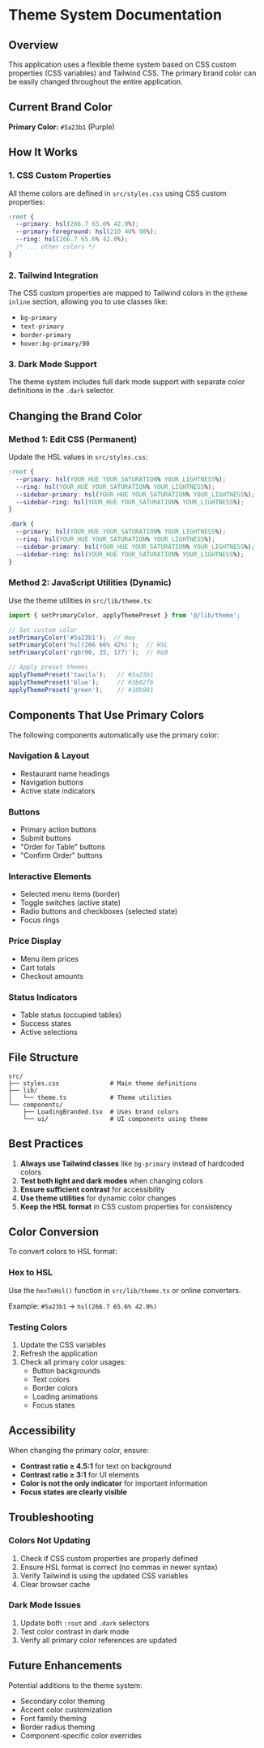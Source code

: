 # Theme System Documentation

## Overview

This application uses a flexible theme system based on CSS custom properties (CSS variables) and Tailwind CSS. The primary brand color can be easily changed throughout the entire application.

## Current Brand Color

**Primary Color:** `#5a23b1` (Purple)

## How It Works

### 1. CSS Custom Properties
All theme colors are defined in `src/styles.css` using CSS custom properties:

```css
:root {
  --primary: hsl(266.7 65.6% 42.0%);
  --primary-foreground: hsl(210 40% 98%);
  --ring: hsl(266.7 65.6% 42.0%);
  /* ... other colors */
}
```

### 2. Tailwind Integration
The CSS custom properties are mapped to Tailwind colors in the `@theme inline` section, allowing you to use classes like:
- `bg-primary`
- `text-primary`
- `border-primary`
- `hover:bg-primary/90`

### 3. Dark Mode Support
The theme system includes full dark mode support with separate color definitions in the `.dark` selector.

## Changing the Brand Color

### Method 1: Edit CSS (Permanent)
Update the HSL values in `src/styles.css`:

```css
:root {
  --primary: hsl(YOUR_HUE YOUR_SATURATION% YOUR_LIGHTNESS%);
  --ring: hsl(YOUR_HUE YOUR_SATURATION% YOUR_LIGHTNESS%);
  --sidebar-primary: hsl(YOUR_HUE YOUR_SATURATION% YOUR_LIGHTNESS%);
  --sidebar-ring: hsl(YOUR_HUE YOUR_SATURATION% YOUR_LIGHTNESS%);
}

.dark {
  --primary: hsl(YOUR_HUE YOUR_SATURATION% YOUR_LIGHTNESS%);
  --ring: hsl(YOUR_HUE YOUR_SATURATION% YOUR_LIGHTNESS%);
  --sidebar-primary: hsl(YOUR_HUE YOUR_SATURATION% YOUR_LIGHTNESS%);
  --sidebar-ring: hsl(YOUR_HUE YOUR_SATURATION% YOUR_LIGHTNESS%);
}
```

### Method 2: JavaScript Utilities (Dynamic)
Use the theme utilities in `src/lib/theme.ts`:

```typescript
import { setPrimaryColor, applyThemePreset } from '@/lib/theme';

// Set custom color
setPrimaryColor('#5a23b1');  // Hex
setPrimaryColor('hsl(266 66% 42%)');  // HSL
setPrimaryColor('rgb(90, 35, 177)');  // RGB

// Apply preset themes
applyThemePreset('tawila');   // #5a23b1
applyThemePreset('blue');     // #3b82f6
applyThemePreset('green');    // #10b981
```

## Components That Use Primary Colors

The following components automatically use the primary color:

### Navigation & Layout
- Restaurant name headings
- Navigation buttons
- Active state indicators

### Buttons
- Primary action buttons
- Submit buttons
- "Order for Table" buttons
- "Confirm Order" buttons

### Interactive Elements
- Selected menu items (border)
- Toggle switches (active state)
- Radio buttons and checkboxes (selected state)
- Focus rings

### Price Display
- Menu item prices
- Cart totals
- Checkout amounts

### Status Indicators
- Table status (occupied tables)
- Success states
- Active selections

## File Structure

```
src/
├── styles.css              # Main theme definitions
├── lib/
│   └── theme.ts            # Theme utilities
└── components/
    ├── LoadingBranded.tsx  # Uses brand colors
    └── ui/                 # UI components using theme
```

## Best Practices

1. **Always use Tailwind classes** like `bg-primary` instead of hardcoded colors
2. **Test both light and dark modes** when changing colors
3. **Ensure sufficient contrast** for accessibility
4. **Use theme utilities** for dynamic color changes
5. **Keep the HSL format** in CSS custom properties for consistency

## Color Conversion

To convert colors to HSL format:

### Hex to HSL
Use the `hexToHsl()` function in `src/lib/theme.ts` or online converters.

Example: `#5a23b1` → `hsl(266.7 65.6% 42.0%)`

### Testing Colors
1. Update the CSS variables
2. Refresh the application
3. Check all primary color usages:
   - Button backgrounds
   - Text colors
   - Border colors
   - Loading animations
   - Focus states

## Accessibility

When changing the primary color, ensure:
- **Contrast ratio ≥ 4.5:1** for text on background
- **Contrast ratio ≥ 3:1** for UI elements
- **Color is not the only indicator** for important information
- **Focus states are clearly visible**

## Troubleshooting

### Colors Not Updating
1. Check if CSS custom properties are properly defined
2. Ensure HSL format is correct (no commas in newer syntax)
3. Verify Tailwind is using the updated CSS variables
4. Clear browser cache

### Dark Mode Issues
1. Update both `:root` and `.dark` selectors
2. Test color contrast in dark mode
3. Verify all primary color references are updated

## Future Enhancements

Potential additions to the theme system:
- Secondary color theming
- Accent color customization
- Font family theming
- Border radius theming
- Component-specific color overrides